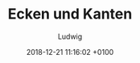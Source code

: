 ---
layout: post
author: "Ludwig"
date:   2018-12-21 11:16:02 +0100
title:  "Ecken und Kanten"
text: "..."
imgMin: 
  - "https://raw.githubusercontent.com/Ebertplatz/images/master/21-12-2018-post-3/miniaturen/001.JPG"
  - "https://raw.githubusercontent.com/Ebertplatz/images/master/21-12-2018-post-3/miniaturen/002.JPG"
  - "https://raw.githubusercontent.com/Ebertplatz/images/master/21-12-2018-post-3/miniaturen/003.JPG"
  - "https://raw.githubusercontent.com/Ebertplatz/images/master/21-12-2018-post-3/miniaturen/004.JPG"
  - "https://raw.githubusercontent.com/Ebertplatz/images/master/21-12-2018-post-3/miniaturen/005.JPG"
  - "https://raw.githubusercontent.com/Ebertplatz/images/master/21-12-2018-post-3/miniaturen/006.JPG"
  - "https://raw.githubusercontent.com/Ebertplatz/images/master/21-12-2018-post-3/miniaturen/007.JPG"
  - "https://raw.githubusercontent.com/Ebertplatz/images/master/21-12-2018-post-3/miniaturen/008.JPG"
  - "https://raw.githubusercontent.com/Ebertplatz/images/master/21-12-2018-post-3/miniaturen/009.JPG"
  - "https://raw.githubusercontent.com/Ebertplatz/images/master/21-12-2018-post-3/miniaturen/010.JPG"

imgOrig: 
  - "https://raw.githubusercontent.com/Ebertplatz/images/master/21-12-2018-post-3/originale/001.JPG"
  - "https://raw.githubusercontent.com/Ebertplatz/images/master/21-12-2018-post-3/originale/002.JPG"
  - "https://raw.githubusercontent.com/Ebertplatz/images/master/21-12-2018-post-3/originale/003.JPG"
  - "https://raw.githubusercontent.com/Ebertplatz/images/master/21-12-2018-post-3/originale/004.JPG"
  - "https://raw.githubusercontent.com/Ebertplatz/images/master/21-12-2018-post-3/originale/005.JPG"
  - "https://raw.githubusercontent.com/Ebertplatz/images/master/21-12-2018-post-3/originale/006.JPG"
  - "https://raw.githubusercontent.com/Ebertplatz/images/master/21-12-2018-post-3/originale/007.JPG"
  - "https://raw.githubusercontent.com/Ebertplatz/images/master/21-12-2018-post-3/originale/008.JPG"
  - "https://raw.githubusercontent.com/Ebertplatz/images/master/21-12-2018-post-3/originale/009.JPG"
  - "https://raw.githubusercontent.com/Ebertplatz/images/master/21-12-2018-post-3/originale/010.JPG"
---